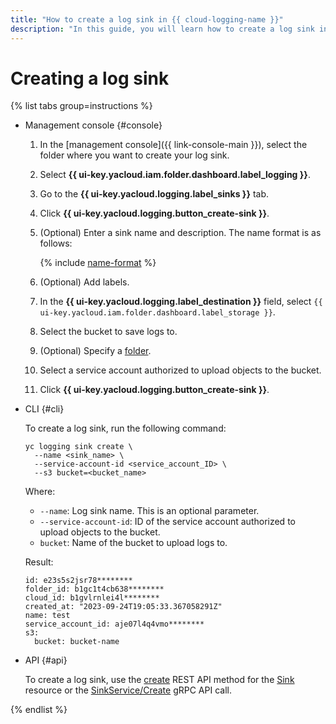 ```yaml
---
title: "How to create a log sink in {{ cloud-logging-name }}"
description: "In this guide, you will learn how to create a log sink in {{ cloud-logging-name }}."
---
```


# Creating a log sink

{% list tabs group=instructions %}

- Management console {#console}

    1. In the [management console]({{ link-console-main }}), select the folder where you want to create your log sink.
    1. Select **{{ ui-key.yacloud.iam.folder.dashboard.label_logging }}**.
    1. Go to the **{{ ui-key.yacloud.logging.label_sinks }}** tab.
    1. Click **{{ ui-key.yacloud.logging.button_create-sink }}**.
    1. (Optional) Enter a sink name and description. The name format is as follows:

        {% include [name-format](../../_includes/name-format.md) %}

    1. (Optional) Add labels.
    1. In the **{{ ui-key.yacloud.logging.label_destination }}** field, select `{{ ui-key.yacloud.iam.folder.dashboard.label_storage }}`.
    1. Select the bucket to save logs to.
    1. (Optional) Specify a [folder](../../storage/concepts/object.md#folder).
    1. Select a service account authorized to upload objects to the bucket.
    1. Click **{{ ui-key.yacloud.logging.button_create-sink }}**.

- CLI {#cli}

    To create a log sink, run the following command:
    ```
    yc logging sink create \
      --name <sink_name> \
      --service-account-id <service_account_ID> \
      --s3 bucket=<bucket_name>
    ```

    Where:
    * `--name`: Log sink name. This is an optional parameter.
    * `--service-account-id`: ID of the service account authorized to upload objects to the bucket.
    * `bucket`: Name of the bucket to upload logs to.

    Result:
    ```
    id: e23s5s2jsr78********
    folder_id: b1gc1t4cb638********
    cloud_id: b1gvlrnlei4l********
    created_at: "2023-09-24T19:05:33.367058291Z"
    name: test
    service_account_id: aje07l4q4vmo********
    s3:
      bucket: bucket-name
    ```

- API {#api}

    To create a log sink, use the [create](../api-ref/Sink/create.md) REST API method for the [Sink](../api-ref/Sink/index.md) resource or the [SinkService/Create](../api-ref/grpc/sink_service.md#Create) gRPC API call.

{% endlist %}
